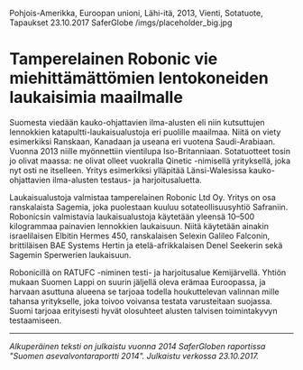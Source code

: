 Pohjois-Amerikka, Euroopan unioni, Lähi-itä, 2013, Vienti, Sotatuote, Tapaukset
23.10.2017
SaferGlobe
/imgs/placeholder_big.jpg


# Tamperelainen Robonic vie miehittämättömien lentokoneiden laukaisimia maailmalle

Suomesta viedään kauko-ohjattavien ilma-alusten eli niin kutsuttujen lennokkien katapultti-laukaisualustoja eri puolille maailmaa. Niitä on viety esimerkiksi Ranskaan, Kanadaan ja useana eri vuotena Saudi-Arabiaan. Vuonna 2013 niille myönnettiin vientilupa Iso-Britanniaan. Sotatuotteet tosin jo olivat maassa: ne olivat olleet vuokralla Qinetic -nimisellä yrityksellä, joka nyt osti ne itselleen. Yritys esimerkiksi ylläpitää Länsi-Walesissa kauko-ohjattavien ilma-alusten testaus- ja harjoitusaluetta.

Laukaisualustoja valmistaa tamperelainen Robonic Ltd Oy. Yritys on osa ranskalaista Sagemia, joka puolestaan kuuluu sotateollisuusyhtiö Safraniin. Robonicsin valmistavia laukaisualustoja käytetään yleensä 10–500 kilogrammaa painavien lennokkien laukaisuun. Niitä käytetään ainakin israelilaisen Elbitin Hermes 450, ranskalaisen Selexin Galileo Falconin, brittiläisen BAE Systems Hertin ja etelä-afrikkalaisen Denel Seekerin sekä Sagemin Sperwerien laukaisuun.

Robonicillä on RATUFC -niminen testi- ja harjoitusalue Kemijärvellä. Yhtiön mukaan Suomen Lappi on suurin jäljellä oleva erämaa Euroopassa, ja harvaan asuttuna alueena se tarjoaa todella houkuttelevan valinnan mille tahansa yritykselle, joka toivoo voivansa testata varusteitaan suojassa. Suomi tarjoaa erityisesti hyvät olosuhteet alusten talvisen toimintakyvyn testaamiseen. 

***

*Alkuperäinen teksti on julkaistu vuonna 2014 SaferGloben raportissa "Suomen asevalvontaraportti 2014".
Julkaistu verkossa 23.10.2017.*